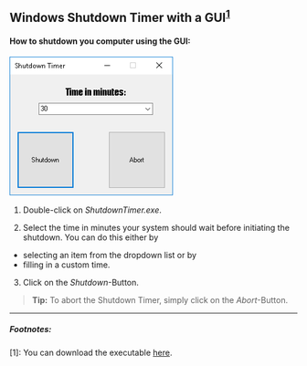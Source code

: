 ## **Windows Shutdown Timer with a GUI**<sup><a href="https://github.com/fabianbehrendt/WindowsShutdownTimer#footnotes">1</a></sup>

#### **How to shutdown you computer using the GUI:**

![Shutdown Timer Window](https://github.com/fabianbehrendt/WindowsShutdownTimer/blob/master/ShutdownTimer.png?raw=true)

1. Double-click on *ShutdownTimer.exe*.

2. Select the time in minutes your system should wait before initiating the shutdown.
You can do this either by
- selecting an item from the dropdown list or by
- filling in a custom time.
3. Click on the *Shutdown*-Button.

> **Tip:** To abort the Shutdown Timer, simply click on the *Abort*-Button.


----------

##### Footnotes:
[1]: You can download the executable [here](https://1drv.ms/f/s!Ag07iktTsq-kgo1TzJLH_Jfq-Lx9PQ).